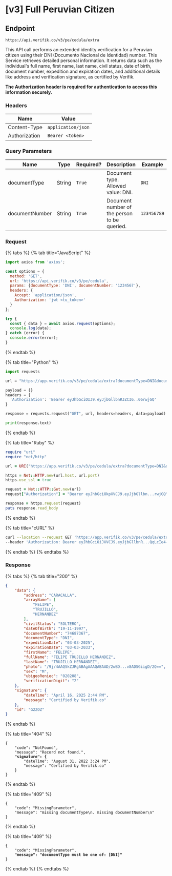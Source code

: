 # \[v3] Full Peruvian Citizen

## Endpoint

```
https://api.verifik.co/v3/pe/cedula/extra
```

This API call performs an extended identity verification for a Peruvian citizen using their DNI (Documento Nacional de Identidad) number. This Service retrieves detailed personal information. It returns data such as the individual's full name, first name, last name, civil status, date of birth, document number, expedition and expiration dates, and additional details like address and verification signature, as certified by Verifik.&#x20;

**The Authorization header is required for authentication to access this information securely.**

### **Headers**

| Name          | Value              |
| ------------- | ------------------ |
| Content-Type  | `application/json` |
| Authorization | `Bearer <token>`   |

### **Query Parameters**

<table><thead><tr><th width="184">Name</th><th width="91">Type</th><th width="117">Required?</th><th width="217">Description</th><th>Example</th></tr></thead><tbody><tr><td>documentType</td><td>String</td><td><code>True</code></td><td>Document type. Allowed value: DNI.</td><td><code>DNI</code></td></tr><tr><td>documentNumber</td><td>String</td><td><code>True</code></td><td>Document number of the person to be queried.</td><td><code>123456789</code></td></tr></tbody></table>

### Request

{% tabs %}
{% tab title="JavaScript" %}

```javascript
import axios from 'axios';

const options = {
  method: 'GET',
  url: 'https://api.verifik.co/v3/pe/cedula',
  params: {documentType: 'DNI', documentNumber: '1234567'},
  headers: {
    Accept: 'application/json',
    Authorization: 'jwt <tu_token>'
  }
};

try {
  const { data } = await axios.request(options);
  console.log(data);
} catch (error) {
  console.error(error);
}
```

{% endtab %}

{% tab title="Python" %}

```python
import requests

url = "https://app.verifik.co/v3/pe/cedula/extra?documentType=DNI&documentNumber=74687367&force=1"

payload = {}
headers = {
  'Authorization': 'Bearer eyJhbGciOIJ9.eyJjbGllbnRJZCI6..06rwjGQ'
}

response = requests.request("GET", url, headers=headers, data=payload)

print(response.text)


```

{% endtab %}

{% tab title="Ruby" %}

```ruby
require "uri"
require "net/http"

url = URI("https://app.verifik.co/v3/pe/cedula/extra?documentType=DNI&documentNumber=74687367&force=1")

https = Net::HTTP.new(url.host, url.port)
https.use_ssl = true

request = Net::HTTP::Get.new(url)
request["Authorization"] = "Bearer eyJhbGciOkpXVCJ9.eyJjbGllbn...rwjGQ"

response = https.request(request)
puts response.read_body

```

{% endtab %}

{% tab title="cURL" %}

```bash
curl --location --request GET 'https://app.verifik.co/v3/pe/cedula/extra?documentType=DNI&documentNumber=74687367&force=1' \
--header 'Authorization: Bearer eyJhbGciOiJXVCJ9.eyJjbGllbnR...QqLcIe4-706rwjGQ'
```

{% endtab %}
{% endtabs %}

### **Response**

{% tabs %}
{% tab title="200" %}

```json
{
    "data": {
        "address": "CARACALLA",
        "arrayName": [
            "FELIPE",
            "TRUJILLO",
            "HERNANDEZ"
        ],
        "civilStatus": "SOLTERO",
        "dateOfBirth": "19-11-1997",
        "documentNumber": "74687367",
        "documentType": "DNI",
        "expeditionDate": "03-03-2025",
        "expirationDate": "03-03-2033",
        "firstName": "FELIPE",
        "fullName": "FELIPE TRUJILLO HERNANDEZ",
        "lastName": "TRUJILLO HERNANDEZ",
        "photo": "/9j/4AAQSkZJRgABAgAAAQABAAD/2wBD...v8ADSGiigD/2Q==",
        "sex": "M",
        "ubigeoReniec": "020208",
        "verificationDigit": "2"
    },
    "signature": {
        "dateTime": "April 16, 2025 2:44 PM",
        "message": "Certified by Verifik.co"
    },
    "id": "G2ZOZ"
}
```

{% endtab %}

{% tab title="404" %}

<pre class="language-json"><code class="lang-json">{
    "code": "NotFound",
    "message": "Record not found.",
<strong>    "signature": {
</strong>        "dateTime": "August 31, 2022 3:24 PM",
        "message": "Certified by Verifik.co"
    }
}
</code></pre>

{% endtab %}

{% tab title="409" %}

```
{
    "code": "MissingParameter",
    "message": "missing documentType\n. missing documentNumber\n"
}
```

{% endtab %}

{% tab title="409" %}

<pre><code>{
    "code": "MissingParameter",
<strong>    "message": "documentType must be one of: [DNI]"
</strong>}
</code></pre>

{% endtab %}
{% endtabs %}
